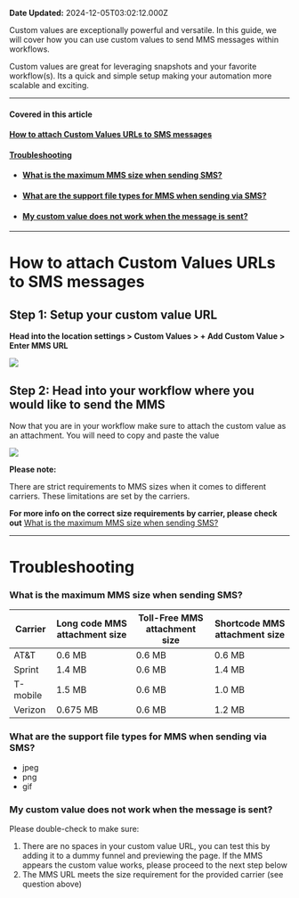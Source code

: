 **Date Updated:** 2024-12-05T03:02:12.000Z

Custom values are exceptionally powerful and versatile. In this guide, we will cover how you can use custom values to send MMS messages within workflows. 

  
Custom values are great for leveraging snapshots and your favorite workflow(s). Its a quick and simple setup making your automation more scalable and exciting. 

  
---

#### **Covered in this article**

#### [**How to attach Custom Values URLs to SMS messages**](#How-to-attach-Custom-Values-URLs-to-SMS-messages)

#### [**Troubleshooting**](#%E2%80%8BTroubleshooting)

   * #### [What is the maximum MMS size when sending SMS?](#What-is-the-maximum-MMS-size-when-sending-SMS?)
   * #### [What are the support file types for MMS when sending via SMS?](#What-are-the-support-file-types-for-MMS-when-sending-via-SMS?)
   * #### [My custom value does not work when the message is sent?](#My-custom-value-does-not-work-when-the-message-is-sent?)

---

# **How to attach Custom Values URLs to SMS messages**

  
## **Step 1:** Setup your custom value URL 

**Head into the location settings > Custom Values > + Add Custom Value > Enter MMS URL**

![](https://s3.amazonaws.com/cdn.freshdesk.com/data/helpdesk/attachments/production/48240187218/original/Cq5T3LD3wiScR2JwiibCexevGo9I4SOlLQ.gif?1658417559)

  
##   
  
  
## **Step 2:** Head into your workflow where you would like to send the MMS

Now that you are in your workflow make sure to attach the custom value as an attachment. You will need to copy and paste the value

![](https://s3.amazonaws.com/cdn.freshdesk.com/data/helpdesk/attachments/production/48240188567/original/PDE7_BYhWRlwXQ1KbFOTDcncrlAhAotBGQ.gif?1658417802)

  
**Please note:**

There are strict requirements to MMS sizes when it comes to different carriers. These limitations are set by the carriers.

**For more info on the correct size requirements by carrier, please check out** [What is the maximum MMS size when sending SMS?](#What-is-the-maximum-MMS-size-when-sending-SMS?)
  
  
---

# **Troubleshooting**

  
### **What is the maximum MMS size when sending SMS?**

| **Carrier** | **Long code MMS attachment size** | **Toll-Free MMS attachment size** | **Shortcode MMS attachment size** |
| ----------- | --------------------------------- | --------------------------------- | --------------------------------- |
| AT&T        | 0.6 MB                            | 0.6 MB                            | 0.6 MB                            |
| Sprint      | 1.4 MB                            | 0.6 MB                            | 1.4 MB                            |
| T-mobile    | 1.5 MB                            | 0.6 MB                            | 1.0 MB                            |
| Verizon     | 0.675 MB                          | 0.6 MB                            | 1.2 MB                            |
  
  
### **What are the support file types for MMS when sending via SMS?**

* jpeg
* png
* gif

###   

### **My custom value does not work when the message is sent?**

Please double-check to make sure:

1. There are no spaces in your custom value URL, you can test this by adding it to a dummy funnel and previewing the page. If the MMS appears the custom value works, please proceed to the next step below
2. The MMS URL meets the size requirement for the provided carrier (see question above)

  